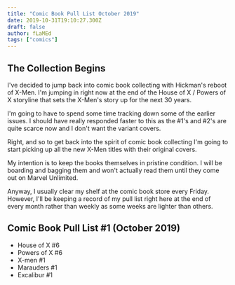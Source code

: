 ```yaml
---
title: "Comic Book Pull List October 2019"
date: 2019-10-31T19:10:27.300Z
draft: false
author: fLaMEd
tags: ["comics"]
---
```

## The Collection Begins

I've decided to jump back into comic book collecting with Hickman's reboot of X-Men. I'm jumping in right now at the end of the House of X / Powers of X storyline that sets the X-Men's story up for the next 30 years.

I'm going to have to spend some time tracking down some of the earlier issues. I should have really responded faster to this as the #1's and #2's are quite scarce now and I don't want the variant covers.

Right, and so to get back into the spirit of comic book collecting I'm going to start picking up all the new X-Men titles with their original covers.

My intention is to keep the books themselves in pristine condition. I will be boarding and bagging them and won't actually read them until they come out on Marvel Unlimited. 

Anyway, I usually clear my shelf at the comic book store every Friday. However, I'll be keeping a record of my pull list right here at the end of every month rather than weekly as some weeks are lighter than others.

## Comic Book Pull List #1 (October 2019)

- House of X #6
- Powers of X #6
- X-men #1
- Marauders #1
- Excalibur #1